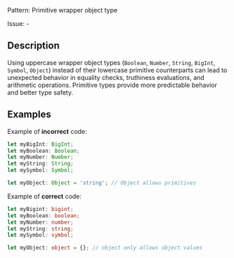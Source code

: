 Pattern: Primitive wrapper object type

Issue: -

## Description

Using uppercase wrapper object types (`Boolean`, `Number`, `String`, `BigInt`, `Symbol`, `Object`) instead of their lowercase primitive counterparts can lead to unexpected behavior in equality checks, truthiness evaluations, and arithmetic operations. Primitive types provide more predictable behavior and better type safety.

## Examples

Example of **incorrect** code:
```ts
let myBigInt: BigInt;
let myBoolean: Boolean;
let myNumber: Number;
let myString: String;
let mySymbol: Symbol;

let myObject: Object = 'string'; // Object allows primitives
```

Example of **correct** code:
```ts
let myBigint: bigint;
let myBoolean: boolean;
let myNumber: number;
let myString: string;
let mySymbol: symbol;

let myObject: object = {}; // object only allows object values
```